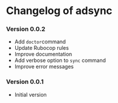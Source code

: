 # Changelog of adsync

### Version 0.0.2
* Add `doctor`command 
* Update Rubocop rules
* Improve documentation
* Add verbose option to `sync` command
* Improve error messages

### Version 0.0.1
* Initial version
